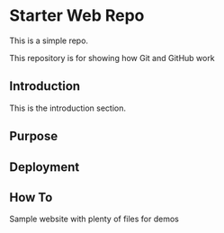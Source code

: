 # Starter Web Repo

This is a simple repo.

This repository is for showing how Git and GitHub work

## Introduction

This is the introduction section.

## Purpose

## Deployment

## How To

Sample website with plenty of files for demos
